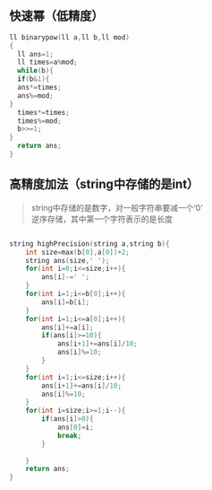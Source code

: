快速幂（低精度）
---
```c++
ll binarypow(ll a,ll b,ll mod)
{
  ll ans=1;
  ll times=a%mod;
  while(b){
  if(b&1){
  ans*=times;
  ans%=mod;
}
  times*=times;
  times%=mod;
  b>>=1;
}
  return ans;
}
```

高精度加法（string中存储的是int）
---
>string中存储的是数字，对一般字符串要减一个‘0’<br>
>逆序存储，其中第一个字符表示的是长度
```c++

string highPrecision(string a,string b){
	int size=max(b[0],a[0])+2;
	string ans(size,' '); 
	for(int i=0;i<=size;i++){
		ans[i]-=' ';
	}
	for(int i=1;i<=b[0];i++){
		ans[i]=b[i];
	}
	for(int i=1;i<=a[0];i++){
		ans[i]+=a[i];
		if(ans[i]>=10){
			ans[i+1]+=ans[i]/10;
			ans[i]%=10;
		}
	}
	for(int i=1;i<=size;i++){
		ans[i+1]+=ans[i]/10;
		ans[i]%=10;
	}
	for(int i=size;i>=1;i--){
		if(ans[i]>0){
			ans[0]=i;
			break;
		}
	
	}
	return ans;
}
```
